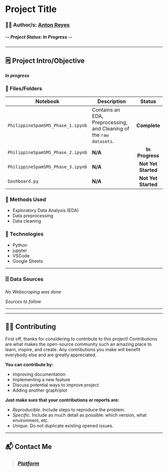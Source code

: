 # **Project Title**

### 👨‍💻 Author/s: [Anton Reyes](https://www.github.com/AGR-yes)

##### **--** Project Status: **In Progress** **--**

<!--- ![Alt text](image link here) --->

---

## 🗒️ Project Intro/Objective
_**In progress**_

### 📓 Files/Folders
| Notebook | Description | Status |
|-------------|-------------|:-------------:|
| `PhilippineSpamSMS_Phase_1.ipynb` |  Contains an EDA, Preprocessing, and Cleaning of the `raw datasets`. | **Complete** |
| `PhilippineSpamSMS_Phase_2.ipynb` |  **N/A** | **In Progress** |
| `PhilippineSpamSMS_Phase_3.ipynb` |  **N/A** | **Not Yet Started** |
| `Dashboard.py` |  **N/A** | **Not Yet Started** |


### 🧬 Methods Used
* Exploratory Data Analysis (EDA)
* Data preprocessing
* Data cleaning


### 💽 Technologies
* Python
* jupyter
* VSCode
* Google Sheets



---
<!---
## 📁 Project Description
### 📃 Project Overview
More detailed introduction
--->

### 🗄️ Data Sources
*No Webscraping was done*

*Sources to follow*
<!---
#### [Source](link)
> Describe the source


### 📝 Problems Faced
>* Insert problems
--->

---
<!---
## 🖼️ Project Screenshots (if applicable)
![Alt text](image link)


## 📋 Needs of this project
- insert needs
--->
---

## 🤲🏽 Contributing

First off, thanks for considering to contribute to this project! Contributions are what makes the open-source community such an amazing place to learn, inspire, and create. Any contributions you make will benefit everybody else and are greatly appreciated.

**You can contribute by:**

- Improving documentation
- Implementing a new feature
- Discuss potential ways to improve project
- Adding another graph/plot

**Just make sure that your contributions or reports are:**

- *Reproducible*. Include steps to reproduce the problem.
- *Specific*. Include as much detail as possible: which version, what environment, etc.
- *Unique*. Do not duplicate existing opened issues.

---

## 📬 Contact Me
> ### *[Platform](URL)*
